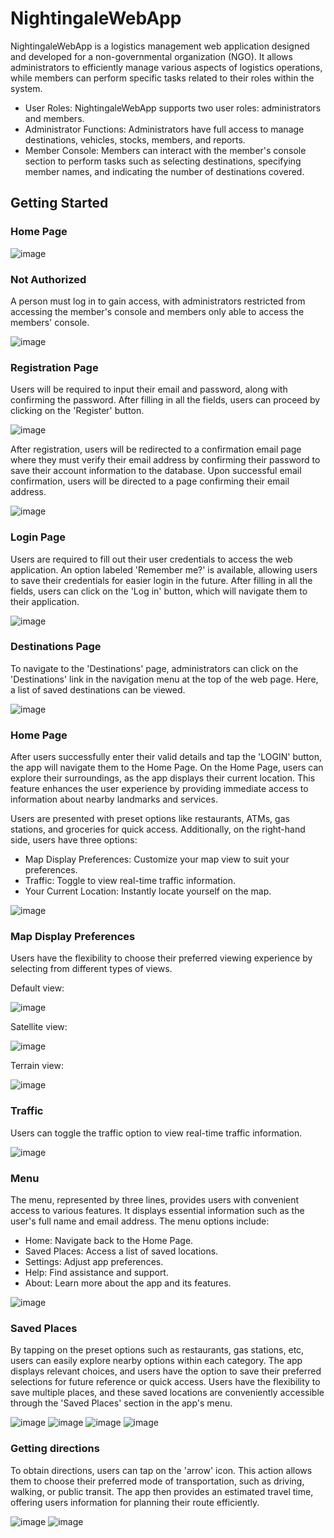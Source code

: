 # NightingaleWebApp
NightingaleWebApp is a logistics management web application designed and developed for a non-governmental organization (NGO). It allows administrators to efficiently manage various aspects of logistics operations, while members can perform specific tasks related to their roles within the system.
- User Roles: NightingaleWebApp supports two user roles: administrators and members.
- Administrator Functions: Administrators have full access to manage destinations, vehicles, stocks, members, and reports.
- Member Console: Members can interact with the member's console section to perform tasks such as selecting destinations, specifying member names, and indicating the number of destinations covered.

## Getting Started

### Home Page

![image](https://github.com/basgbasg/test/assets/133644970/dcae065b-46b5-484b-a40b-e60f0b540bfd)

### Not Authorized
A person must log in to gain access, with administrators restricted from accessing the member's console and members only able to access the members' console.

![image](https://github.com/basgbasg/test/assets/133644970/9312d99b-70ea-4a18-8f46-2ea3f64fb2f0)


### Registration Page
Users will be required to input their email and password, along with confirming the password. After filling in all the fields, users can proceed by clicking on the 'Register' button.

![image](https://github.com/basgbasg/test/assets/133644970/939047b8-3207-4fec-8a59-b7e04ca6eb4b)

After registration, users will be redirected to a confirmation email page where they must verify their email address by confirming their password to save their account information to the database. Upon successful email confirmation, users will be directed to a page confirming their email address.

![image](https://github.com/basgbasg/test/assets/133644970/4bd5dc56-b23a-44c4-8c83-098be423928f)


### Login Page
Users are required to fill out their user credentials to access the web application. An option labeled 'Remember me?' is available, allowing users to save their credentials for easier login in the future. After filling in all the fields, users can click on the 'Log in' button, which will navigate them to their application.

![image](https://github.com/basgbasg/test/assets/133644970/08748301-303c-46f3-abdf-1e304f72a475)

### Destinations Page

To navigate to the 'Destinations' page, administrators can click on the 'Destinations' link in the navigation menu at the top of the web page. Here, a list of saved destinations can be viewed.

![image](https://github.com/basgbasg/test/assets/133644970/7eb0c9fe-3e33-449d-bf52-0828579a67b4)





### Home Page
After users successfully enter their valid details and tap the 'LOGIN' button, the app will navigate them to the Home Page. On the Home Page, users can explore their surroundings, as the app displays their current location. This feature enhances the user experience by providing immediate access to information about nearby landmarks and services. 

Users are presented with preset options like restaurants, ATMs, gas stations, and groceries for quick access. Additionally, on the right-hand side, users have three options:
- Map Display Preferences: Customize your map view to suit your preferences.
- Traffic: Toggle to view real-time traffic information.
- Your Current Location: Instantly locate yourself on the map.

![image](https://github.com/basgbasg/test/assets/133644970/e1b586c5-4182-49a8-b9e3-02f9eed6d723)

### Map Display Preferences
Users have the flexibility to choose their preferred viewing experience by selecting from different types of views.

Default view:                                                                                          

![image](https://github.com/basgbasg/test/assets/133644970/d723c515-559c-423f-8cc2-9a9cabe889dc)    

Satellite view:

![image](https://github.com/basgbasg/test/assets/133644970/2d4cef56-e6de-459e-8211-d0bbff1a2144)

Terrain view:

![image](https://github.com/basgbasg/test/assets/133644970/da9de4ad-0c8d-4b32-b3ee-5351f40300db)

### Traffic
Users can toggle the traffic option to view real-time traffic information.

![image](https://github.com/basgbasg/test/assets/133644970/96b534fc-84a1-4392-bd00-ee13431f0353)

### Menu
The menu, represented by three lines, provides users with convenient access to various features. It displays essential information such as the user's full name and email address. The menu options include:

- Home: Navigate back to the Home Page.
- Saved Places: Access a list of saved locations.
- Settings: Adjust app preferences.
- Help: Find assistance and support.
- About: Learn more about the app and its features.

![image](https://github.com/basgbasg/test/assets/133644970/c3203a43-1385-40af-a278-325b067fb279)

### Saved Places
By tapping on the preset options such as restaurants, gas stations, etc, users can easily explore nearby options within each category. The app displays relevant choices, and users have the option to save their preferred selections for future reference or quick access. Users have the flexibility to save multiple places, and these saved locations are conveniently accessible through the 'Saved Places' section in the app's menu.

![image](https://github.com/basgbasg/test/assets/133644970/8e476e3c-d8f0-481a-a2a3-9caa1b58ed25) ![image](https://github.com/basgbasg/test/assets/133644970/823bbc3a-c873-4adb-8c9c-8b6fb226a31b)  ![image](https://github.com/basgbasg/test/assets/133644970/9143c704-35d1-4748-917f-ea5f2f899afe) ![image](https://github.com/basgbasg/test/assets/133644970/eb20aa14-f12c-4a84-906a-9897b1dad17e)

### Getting directions
To obtain directions, users can tap on the 'arrow' icon. This action allows them to choose their preferred mode of transportation, such as driving, walking, or public transit. The app then provides an estimated travel time, offering users information for planning their route efficiently.

![image](https://github.com/basgbasg/test/assets/133644970/64a4af1c-9aee-4d09-8e13-d7fec3bd7227) ![image](https://github.com/basgbasg/test/assets/133644970/755c5bc3-4d93-49c5-a7f4-3d28e49c9ec2)





